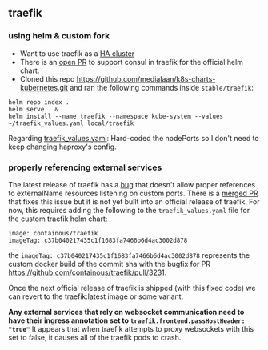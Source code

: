 ## traefik 

### using helm & custom fork
* Want to use traefik as a [HA cluster](https://docs.traefik.io/user-guide/cluster/)
* There is an [open PR](https://github.com/kubernetes/charts/pull/5563) to support consul in traefik for the official helm chart.
* Cloned this repo https://github.com/medialaan/k8s-charts-kubernetes.git and ran the following commands inside `stable/traefik`:

```
helm repo index .
helm serve . &
helm install --name traefik --namespace kube-system --values ~/traefik_values.yaml local/traefik
```

Regarding [traefik_values.yaml](traefik_values.yaml): Hard-coded the nodePorts so I don't need to keep changing haproxy's config.


### properly referencing external services

The latest release of traefik has a [bug](https://github.com/containous/traefik/issues/1816) that doesn't allow proper references to externalName resources listening on custom ports. There is a [merged PR](https://github.com/containous/traefik/pull/3231) that fixes this issue but it is not yet built into an official release of traefik. For now, this requires adding the following to the `traefik_values.yaml` file for the custom traefik helm chart:

```
image: containous/traefik
imageTag: c37b040217435c1f1683fa7466b6d4ac3002d878
```

the `imageTag: c37b040217435c1f1683fa7466b6d4ac3002d878` represents the custom docker build of the commit sha with the bugfix for PR https://github.com/containous/traefik/pull/3231.

Once the next official release of traefik is shipped (with this fixed code) we can revert to the traefik:latest image or some variant.

**Any external services that rely on websocket communication need to have their ingress annotation set to `traefik.frontend.passHostHeader: "true"`**  It appears that when traefik attempts to proxy websockets with this set to false, it causes all of the traefik pods to crash.

